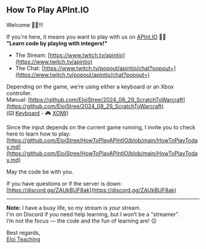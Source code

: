 
## How To Play APInt.IO

Welcome 🧙‍♂️!!!

If you're here, it means you want to play with us on [APInt.IO](https://apint.io/) 🍺😁  
**"Learn code by playing with integers!"**  
- The Stream: [https://www.twitch.tv/apintio](https://www.twitch.tv/apintio)  
- The Chat: [https://www.twitch.tv/popout/apintio/chat?popout=](https://www.twitch.tv/popout/apintio/chat?popout=)

Depending on the game, we’re using either a keyboard or an Xbox controller.  
Manual: [https://github.com/EloiStree/2024_08_29_ScratchToWarcraft](https://github.com/EloiStree/2024_08_29_ScratchToWarcraft)  
(⌨️ [Keyboard](https://github.com/EloiStree/2024_08_29_ScratchToWarcraft) - 🎮 [XOMI](https://github.com/EloiStree/2022_01_24_XOMI))  

Since the input depends on the current game running, I invite you to check here to learn how to play:  
[https://github.com/EloiStree/HowToPlayAPIntIO/blob/main/HowToPlayToday.md](https://github.com/EloiStree/HowToPlayAPIntIO/blob/main/HowToPlayToday.md)  

May the code be with you.  

If you have questions or if the server is down:  
[https://discord.gg/ZAUkBUF8ak](https://discord.gg/ZAUkBUF8ak)

---

**Note:** I have a busy life, so my stream is *your* stream.  
I'm on Discord if you need help learning, but I won’t be a "streamer".  
I’m not the focus — the code and the fun of learning are! 😉

Best regards,  
[Eloi Teaching](https://www.youtube.com/@EloiTeaching)
